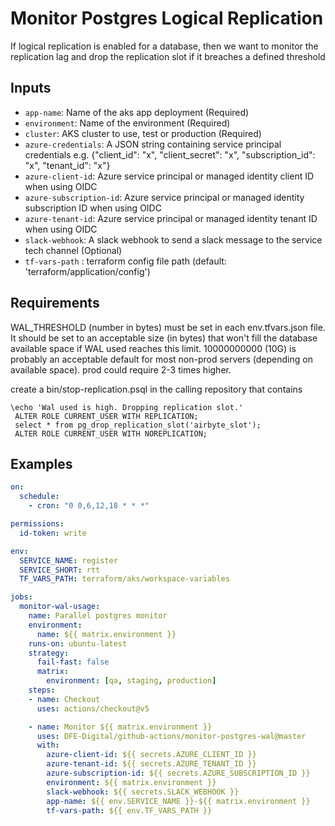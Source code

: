 # Monitor Postgres Logical Replication

If logical replication is enabled for a database, then we want to monitor the replication lag and drop the replication slot if it breaches a defined threshold

## Inputs
- `app-name`: Name of the aks app deployment (Required)
- `environment`: Name of the environment (Required)
- `cluster`: AKS cluster to use, test or production (Required)
- `azure-credentials`: A JSON string containing service principal credentials e.g. {"client_id": "x", "client_secret": "x", "subscription_id": "x", "tenant_id": "x"}
- `azure-client-id`: Azure service principal or managed identity client ID when using OIDC
- `azure-subscription-id`: Azure service principal or managed identity subscription ID when using OIDC
- `azure-tenant-id`: Azure service principal or managed identity tenant ID when using OIDC
- `slack-webhook`: A slack webhook to send a slack message to the service tech channel (Optional)
- `tf-vars-path` : terraform config file path (default: 'terraform/application/config')

## Requirements

WAL_THRESHOLD (number in bytes) must be set in each env.tfvars.json file.
It should be set to an acceptable size (in bytes) that won't fill the database available space if WAL used reaches this limit.
10000000000 (10G) is probably an acceptable default for most non-prod servers (depending on available space).
prod could require 2-3 times higher.

create a bin/stop-replication.psql in the calling repository that contains
```
\echo 'Wal used is high. Dropping replication slot.'
 ALTER ROLE CURRENT_USER WITH REPLICATION;
 select * from pg_drop_replication_slot('airbyte_slot');
 ALTER ROLE CURRENT_USER WITH NOREPLICATION;
```


## Examples

```yaml
on:
  schedule:
    - cron: "0 0,6,12,18 * * *"

permissions:
  id-token: write

env:
  SERVICE_NAME: register
  SERVICE_SHORT: rtt
  TF_VARS_PATH: terraform/aks/workspace-variables

jobs:
  monitor-wal-usage:
    name: Parallel postgres monitor
    environment:
      name: ${{ matrix.environment }}
    runs-on: ubuntu-latest
    strategy:
      fail-fast: false
      matrix:
        environment: [qa, staging, production]
    steps:
    - name: Checkout
      uses: actions/checkout@v5

    - name: Monitor ${{ matrix.environment }}
      uses: DFE-Digital/github-actions/monitor-postgres-wal@master
      with:
        azure-client-id: ${{ secrets.AZURE_CLIENT_ID }}
        azure-tenant-id: ${{ secrets.AZURE_TENANT_ID }}
        azure-subscription-id: ${{ secrets.AZURE_SUBSCRIPTION_ID }}
        environment: ${{ matrix.environment }}
        slack-webhook: ${{ secrets.SLACK_WEBHOOK }}
        app-name: ${{ env.SERVICE_NAME }}-${{ matrix.environment }}
        tf-vars-path: ${{ env.TF_VARS_PATH }}
```
